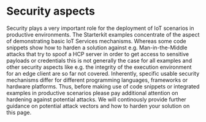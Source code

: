 # Security aspects

Security plays a very important role for the deployment of IoT scenarios in
productive environments. The Starterkit examples concentrate of the aspect of
demonstrating basic IoT Services mechanisms. Whereas some code snippets
show how to harden a solution against e.g. Man-in-the-Middle attacks that try
to spoof a HCP server in order to get access to sensitive payloads or
credentials this is not generally the case for all examples and other security
aspects like e.g. the integrity of the execution environment for an edge client
are so far not covered. Inherently, specific usable security mechanisms differ
for different programming languages, frameworks or hardware platforms. Thus,
before making use of code snippets or integrated examples in productive
scenarios please pay additional attention on hardening against potential
attacks. We will continously provide further guidance on potential attack
vectors and how to harden your solution on this page.
